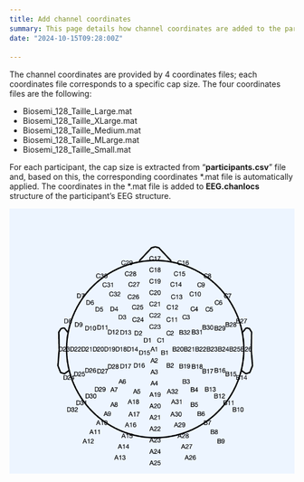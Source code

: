 ```yaml
---
title: Add channel coordinates
summary: This page details how channel coordinates are added to the participant-level data.
date: "2024-10-15T09:28:00Z"

---
```

The channel coordinates are provided by 4 coordinates files; each coordinates file corresponds to a specific cap size. The four coordinates files are the following:

- Biosemi_128_Taille_Large.mat
- Biosemi_128_Taille_XLarge.mat
- Biosemi_128_Taille_Medium.mat
- Biosemi_128_Taille_MLarge.mat
- Biosemi_128_Taille_Small.mat

For each participant, the cap size is extracted from “**participants.csv**” file and, based on this, the corresponding coordinates *.mat file is automatically applied. The coordinates in the *.mat file is added to **EEG.chanlocs** structure of the participant’s EEG structure.

![128-channel layout](channel_coordinates.png "Figure 1: Plot of the channel layout of 128-channel 10-20 configuration for a small Biosemi 12-channel cap.")